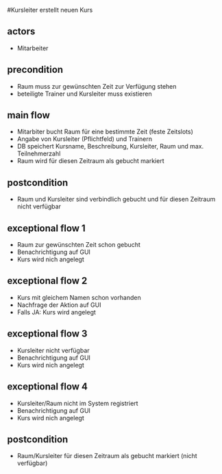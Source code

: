 #Kursleiter erstellt neuen Kurs

## actors
- Mitarbeiter
## precondition
- Raum muss zur gewünschten Zeit zur Verfügung stehen
- beteiligte Trainer und Kursleiter muss existieren
## main flow
- Mitarbiter bucht Raum für eine bestimmte Zeit (feste Zeitslots)
- Angabe von Kursleiter (Pflichtfeld) und Trainern
- DB speichert Kursname, Beschreibung, Kursleiter, Raum und max. Teilnehmerzahl
- Raum wird für diesen Zeitraum als gebucht markiert
## postcondition
- Raum und Kursleiter sind verbindlich gebucht und für diesen Zeitraum nicht verfügbar
## exceptional flow 1
- Raum zur gewünschten Zeit schon gebucht 
- Benachrichtigung auf GUI 
- Kurs wird nich angelegt
## exceptional flow 2
- Kurs mit gleichem Namen schon vorhanden 
- Nachfrage der Aktion auf GUI 
- Falls JA: Kurs wird angelegt
## exceptional flow 3
- Kursleiter nicht verfügbar
- Benachrichtigung auf GUI 
- Kurs wird nich angelegt
## exceptional flow 4
- Kursleiter/Raum nicht im System registriert
- Benachrichtigung auf GUI
- Kurs wird nich angelegt
## postcondition
- Raum/Kursleiter für diesen Zeitraum als gebucht markiert (nicht verfügbar)
